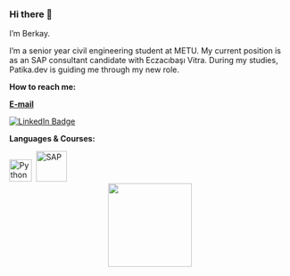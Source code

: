 ### Hi there 👋

I’m Berkay.

I’m a senior year civil engineering student at METU. 
My current position is as an SAP consultant candidate with Eczacıbaşı Vitra. During my studies, Patika.dev is guiding me through my new role.

**How to reach me:**

[**E-mail**](mailto:berkayksocial@gmail.com?subject=[GitHub]%20Source%20Han%20Sans)<div id="badges">
  <a href="https://www.linkedin.com/in/kirmiziogluberkay/">
    <img src="https://img.shields.io/badge/LinkedIn-blue?style=for-the-badge&logo=linkedin&logoColor=white" alt="LinkedIn Badge"/>
  </a>
  
</div>

**Languages & Courses:**
<div>
  <img src="https://cdn.icon-icons.com/icons2/1508/PNG/512/python_104451.png" title="Python" alt="Python" width="40" height="40"/>&nbsp;
  <img src="https://www.sap.com/dam/application/shared/logos/sap-logo-svg.svg/sap-logo-svg.svg" title="SAP" alt="SAP" width="55" height="55"/>&nbsp;
</div>


<div align="center">
  <img src="https://media.giphy.com/media/HscDLzkO8EOTmgkhQP/giphy.gif" width="150" height="150"/>
</div>

<!--
**kirmiziogluberkay/kirmiziogluberkay** is a ✨ _special_ ✨ repository because its `README.md` (this file) appears on your GitHub profile.

Here are some ideas to get you started:

- 🔭 I’m currently working on ...
- 🌱 I’m currently learning ...
- 👯 I’m looking to collaborate on ...
- 🤔 I’m looking for help with ...
- 💬 Ask me about ...
- 📫 How to reach me: ...
- 😄 Pronouns: ...
- ⚡ Fun fact: ...
-->
